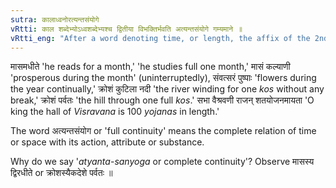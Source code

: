 ```yaml
---
sutra: कालाध्वनोरत्यन्तसंयोगे
vRtti: काल शब्देभ्योऽध्वशब्देभ्यश्च द्वितीया विभक्तिर्भवति अत्यन्तसंयोगे गम्यमाने ॥
vRtti_eng: "After a word denoting time, or length, the affix of the 2nd case is employed, when denoting full duration."
---
```

मासमधीते 'he reads for a month,' 'he studies full one month,' मासं कल्याणी 'prosperous during the month' (uninterruptedly), संवत्सरं पुष्पाः 'flowers during the year continually,' क्रोशं कुटिला नदी 'the river winding for one _kos_ without any break,' क्रोशं पर्वतः 'the hill through one full _kos_.' सभा वैश्रवणी राजन् शतयोजनमायता 'O king the hall of _Visravana_ is 100 _yojanas_ in length.'

The word अत्यन्तसंयोग or 'full continuity' means the complete relation of time or space with its action, attribute or substance.

Why do we say '_atyanta_-_sanyoga_ or complete continuity'? Observe मासस्य द्विरधीते or क्रोशस्यैकदेशे पर्वतः ॥

